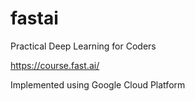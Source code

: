 # fastai
Practical Deep Learning for Coders


https://course.fast.ai/

Implemented using Google Cloud Platform
